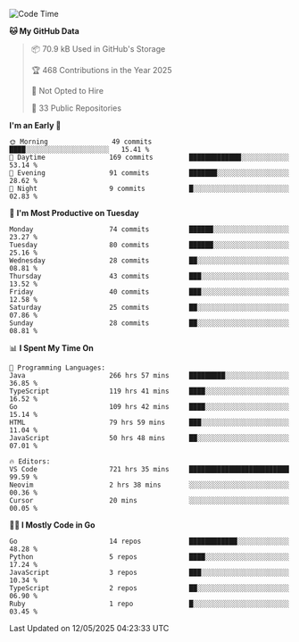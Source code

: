<!--START_SECTION:thansetan-waka-->
![Code Time](http://img.shields.io/badge/Code%20Time-724%20hrs%2033%20mins-blue)

**🐱 My GitHub Data** 

> 📦 70.9 kB Used in GitHub's Storage 
 > 
> 🏆 468 Contributions in the Year 2025
 > 
> 🚫 Not Opted to Hire
 > 
> 📜 33 Public Repositories 
 > 

**I'm an Early 🐤** 

```text
🌞 Morning                49 commits          ████░░░░░░░░░░░░░░░░░░░░░   15.41 % 
🌆 Daytime                169 commits         █████████████░░░░░░░░░░░░   53.14 % 
🌃 Evening                91 commits          ███████░░░░░░░░░░░░░░░░░░   28.62 % 
🌙 Night                  9 commits           █░░░░░░░░░░░░░░░░░░░░░░░░   02.83 % 
```

📅 **I'm Most Productive on Tuesday** 

```text
Monday                   74 commits          ██████░░░░░░░░░░░░░░░░░░░   23.27 % 
Tuesday                  80 commits          ██████░░░░░░░░░░░░░░░░░░░   25.16 % 
Wednesday                28 commits          ██░░░░░░░░░░░░░░░░░░░░░░░   08.81 % 
Thursday                 43 commits          ███░░░░░░░░░░░░░░░░░░░░░░   13.52 % 
Friday                   40 commits          ███░░░░░░░░░░░░░░░░░░░░░░   12.58 % 
Saturday                 25 commits          ██░░░░░░░░░░░░░░░░░░░░░░░   07.86 % 
Sunday                   28 commits          ██░░░░░░░░░░░░░░░░░░░░░░░   08.81 % 
```

📊 **I Spent My Time On** 

```text
💬 Programming Languages: 
Java                     266 hrs 57 mins     █████████░░░░░░░░░░░░░░░░   36.85 % 
TypeScript               119 hrs 41 mins     ████░░░░░░░░░░░░░░░░░░░░░   16.52 % 
Go                       109 hrs 42 mins     ████░░░░░░░░░░░░░░░░░░░░░   15.14 % 
HTML                     79 hrs 59 mins      ███░░░░░░░░░░░░░░░░░░░░░░   11.04 % 
JavaScript               50 hrs 48 mins      ██░░░░░░░░░░░░░░░░░░░░░░░   07.01 % 

🔥 Editors: 
VS Code                  721 hrs 35 mins     █████████████████████████   99.59 % 
Neovim                   2 hrs 38 mins       ░░░░░░░░░░░░░░░░░░░░░░░░░   00.36 % 
Cursor                   20 mins             ░░░░░░░░░░░░░░░░░░░░░░░░░   00.05 % 
```

**🧑‍💻 I Mostly Code in Go** 

```text
Go                       14 repos            ████████████░░░░░░░░░░░░░   48.28 % 
Python                   5 repos             ████░░░░░░░░░░░░░░░░░░░░░   17.24 % 
JavaScript               3 repos             ███░░░░░░░░░░░░░░░░░░░░░░   10.34 % 
TypeScript               2 repos             ██░░░░░░░░░░░░░░░░░░░░░░░   06.90 % 
Ruby                     1 repo              █░░░░░░░░░░░░░░░░░░░░░░░░   03.45 % 
```

Last Updated on 12/05/2025 04:23:33 UTC
<!--END_SECTION:thansetan-waka-->